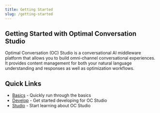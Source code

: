 ```yaml
---
title: Getting Started
slug: /getting-started
---
```




## Getting Started with Optimal Conversation Studio

Optimal Conversation (OC) Studio is a conversational AI middleware platform that allows you to build omni-channel conversational experiences.  It provides content management for both your natural language understanding and responses as well as optimization workflows.

## Quick Links

* [Basics](./basics/basics-conversational-ai) - Quickly run through the basics
* [Develop](./development/getting-started) - Get started developing for OC Studio
* [Studio](./studio/architectures) - Start learning about OC Studio

